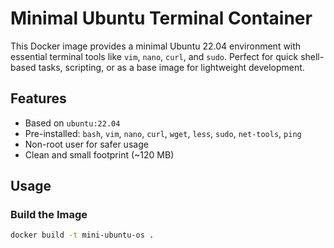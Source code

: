 # Minimal Ubuntu Terminal Container

This Docker image provides a minimal Ubuntu 22.04 environment with essential terminal tools like `vim`, `nano`, `curl`, and `sudo`. Perfect for quick shell-based tasks, scripting, or as a base image for lightweight development.

## Features

- Based on `ubuntu:22.04`
- Pre-installed: `bash`, `vim`, `nano`, `curl`, `wget`, `less`, `sudo`, `net-tools`, `ping`
- Non-root user for safer usage
- Clean and small footprint (~120 MB)

## Usage

### Build the Image

```bash
docker build -t mini-ubuntu-os .
